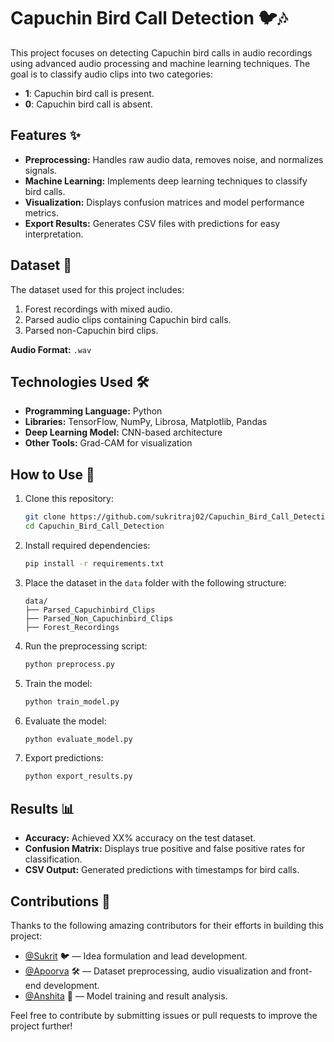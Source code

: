 # Capuchin Bird Call Detection 🐦🎶

This project focuses on detecting Capuchin bird calls in audio recordings using advanced audio processing and machine learning techniques. The goal is to classify audio clips into two categories:

- **1**: Capuchin bird call is present.
- **0**: Capuchin bird call is absent.

## Features ✨

- **Preprocessing:** Handles raw audio data, removes noise, and normalizes signals.
- **Machine Learning:** Implements deep learning techniques to classify bird calls.
- **Visualization:** Displays confusion matrices and model performance metrics.
- **Export Results:** Generates CSV files with predictions for easy interpretation.

## Dataset 📂

The dataset used for this project includes:

1. Forest recordings with mixed audio.
2. Parsed audio clips containing Capuchin bird calls.
3. Parsed non-Capuchin bird clips.

**Audio Format:** `.wav`

## Technologies Used 🛠️

- **Programming Language:** Python
- **Libraries:** TensorFlow, NumPy, Librosa, Matplotlib, Pandas
- **Deep Learning Model:** CNN-based architecture
- **Other Tools:** Grad-CAM for visualization

## How to Use 🚀

1. Clone this repository:
   ```bash
   git clone https://github.com/sukritraj02/Capuchin_Bird_Call_Detection.git
   cd Capuchin_Bird_Call_Detection
   ```
2. Install required dependencies:
   ```bash
   pip install -r requirements.txt
   ```
3. Place the dataset in the `data` folder with the following structure:
   ```
   data/
   ├── Parsed_Capuchinbird_Clips
   ├── Parsed_Non_Capuchinbird_Clips
   ├── Forest_Recordings
   ```
4. Run the preprocessing script:
   ```bash
   python preprocess.py
   ```
5. Train the model:
   ```bash
   python train_model.py
   ```
6. Evaluate the model:
   ```bash
   python evaluate_model.py
   ```
7. Export predictions:
   ```bash
   python export_results.py
   ```

## Results 📊

- **Accuracy:** Achieved XX% accuracy on the test dataset.
- **Confusion Matrix:** Displays true positive and false positive rates for classification.
- **CSV Output:** Generated predictions with timestamps for bird calls.

## Contributions 💖

Thanks to the following amazing contributors for their efforts in building this project:

- [@Sukrit](https://github.com/sukritraj02) 🐦 — Idea formulation and lead development.
- [@Apoorva](https://github.com/stays1lly) 🛠️ — Dataset preprocessing, audio visualization and front-end development.
- [@Anshita](https://github.com/Anshita121004) 🔬 — Model training and result analysis.

Feel free to contribute by submitting issues or pull requests to improve the project further!

